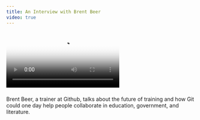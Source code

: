 ```yaml
---
title: An Interview with Brent Beer
video: true
---
```


<video poster="https://i.vimeocdn.com/video/495823473.jpg?mw=700"
       class="video-js vjs-default-skin" controls preload="auto">
  <source src="http://player.vimeo.com/external/111263308.hd.mp4?s=1324c7809d590df11e04620305ee9203" type="video/mp4">
</video>

###

Brent Beer, a trainer at Github, talks about the future of training
and how Git could one day help people collaborate in education,
government, and literature.
